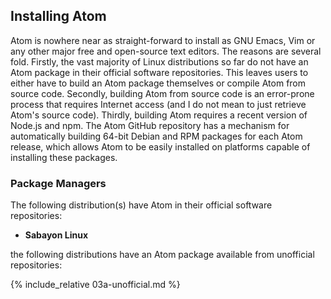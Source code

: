 ## Installing Atom
Atom is nowhere near as straight-forward to install as GNU Emacs, Vim or any other major free and open-source text editors. The reasons are several fold. Firstly, the vast majority of Linux distributions so far do not have an Atom package in their official software repositories. This leaves users to either have to build an Atom package themselves or compile Atom from source code. Secondly, building Atom from source code is an error-prone process that requires Internet access (and I do not mean to just retrieve Atom's source code). Thirdly, building Atom requires a recent version of Node.js and npm. The Atom GitHub repository has a mechanism for automatically building 64-bit Debian and RPM packages for each Atom release, which allows Atom to be easily installed on platforms capable of installing these packages.

### Package Managers
The following distribution(s) have Atom in their official software repositories:

* **Sabayon Linux**

the following distributions have an Atom package available from unofficial repositories:

{% include_relative 03a-unofficial.md %}
